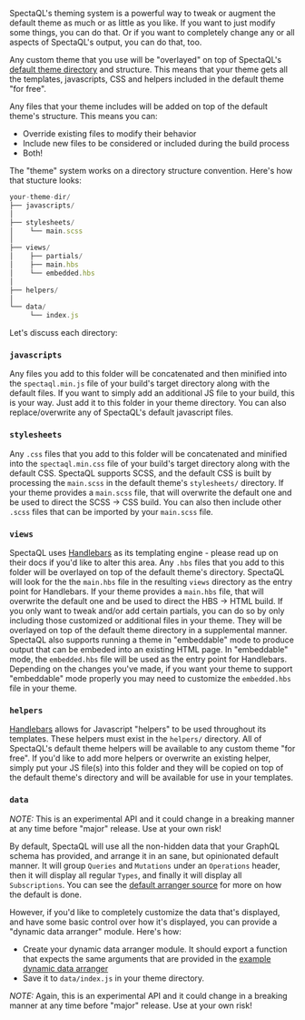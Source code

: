SpectaQL's theming system is a powerful way to tweak or augment the default theme as much or as little as you like. If you want to just modify some things, you can do that. Or if you want to completely change any or all aspects of SpectaQL's output, you can do that, too.

Any custom theme that you use will be "overlayed" on top of SpectaQL's [default theme directory][default-theme-dir] and structure. This means that your theme gets all the templates, javascripts, CSS and helpers included in the default theme "for free".

Any files that your theme includes will be added on top of the default theme's structure. This means you can:

- Override existing files to modify their behavior
- Include new files to be considered or included during the build process
- Both!

The "theme" system works on a directory structure convention. Here's how that stucture looks:

```js
your-theme-dir/
├── javascripts/
│
├── stylesheets/
│    └── main.scss
│
├── views/
│    ├── partials/
│    ├── main.hbs
│    └── embedded.hbs
│
├── helpers/
│
└── data/
     └── index.js
```

Let's discuss each directory:

### `javascripts`

Any files you add to this folder will be concatenated and then minified into the `spectaql.min.js` file of your build's target directory along with the default files.
If you want to simply add an additional JS file to your build, this is your way. Just add it to this folder in your theme directory.
You can also replace/overwrite any of SpectaQL's default javascript files.

### `stylesheets`

Any `.css` files that you add to this folder will be concatenated and minified into the `spectaql.min.css` file of your build's target directory along with the default CSS.
SpectaQL supports SCSS, and the default CSS is built by processing the `main.scss` in the default theme's `stylesheets/` directory. If your theme provides a `main.scss` file, that will overwrite the default one and be used to direct the SCSS -> CSS build. You can also then include other `.scss` files that can be imported by your `main.scss` file.

### `views`

SpectaQL uses [Handlebars][handlebars] as its templating engine - please read up on their docs if you'd like to alter this area. Any `.hbs` files that you add to this folder will be overlayed on top of the default theme's directory.
SpectaQL will look for the the `main.hbs` file in the resulting `views` directory as the entry point for Handlebars. If your theme provides a `main.hbs` file, that will overwrite the default one and be used to direct the HBS -> HTML build.
If you only want to tweak and/or add certain partials, you can do so by only including those customized or additional files in your theme. They will be overlayed on top of the default theme directory in a supplemental manner.
SpectaQL also supports running a theme in "embeddable" mode to produce output that can be embeded into an existing HTML page. In "embeddable" mode, the `embedded.hbs` file will be used as the entry point for Handlebars. Depending on the changes you've made, if you want your theme to support "embeddable" mode properly you may need to customize the `embedded.hbs` file in your theme.

### `helpers`

[Handlebars][handlebars] allows for Javascript "helpers" to be used throughout its templates. These helpers must exist in the `helpers/` directory.
All of SpectaQL's default theme helpers will be available to any custom theme "for free".
If you'd like to add more helpers or overwrite an existing helper, simply put your JS file(s) into this folder and they will be copied on top of the default theme's directory and will be available for use in your templates.

### `data`

_NOTE:_ This is an experimental API and it could change in a breaking manner at any time before "major" release. Use at your own risk!

By default, SpectaQL will use all the non-hidden data that your GraphQL schema has provided, and arrange it in an sane, but opinionated default manner. It will group `Queries` and `Mutations` under an `Operations` header, then it will display all regular `Types`, and finally it will display all `Subscriptions`. You can see the [default arranger source][default-data-arranger] for more on how the default is done.

However, if you'd like to completely customize the data that's displayed, and have some basic control over how it's displayed, you can provide a "dynamic data arranger" module. Here's how:

- Create your dynamic data arranger module. It should export a function that expects the same arguments that are provided in the [example dynamic data arranger][custom-data-arranger]
- Save it to `data/index.js` in your theme directory.

_NOTE:_ Again, this is an experimental API and it could change in a breaking manner at any time before "major" release. Use at your own risk!

[default-theme-dir]: /src/themes/default/
[handlebars]: https://handlebarsjs.com
[default-data-arranger]: /src/themes/default/data/index.js
[custom-data-arranger]: /examples/themes/my-partial-theme/data/index.js
